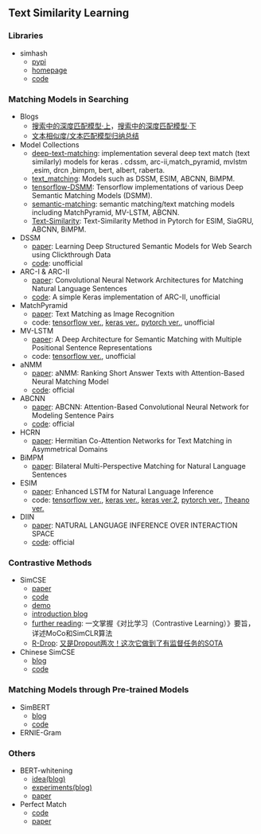 ## **Text Similarity Learning**

### Libraries
  * simhash
    - [pypi](https://pypi.org/project/simhash/)
    - [homepage](https://leons.im/posts/a-python-implementation-of-simhash-algorithm/)
    - [code](https://github.com/1e0ng/simhash)

### Matching Models in Searching
  * Blogs
    - [搜索中的深度匹配模型·上](https://zhuanlan.zhihu.com/p/113244063)，[搜索中的深度匹配模型·下](https://zhuanlan.zhihu.com/p/118183738)
    - [文本相似度/文本匹配模型归纳总结](https://blog.csdn.net/u012526436/article/details/90179466)
  * Model Collections
    - [deep-text-matching](https://github.com/wangle1218/deep_text_matching): implementation several deep text match (text similarly) models for keras . cdssm, arc-ii,match_pyramid, mvlstm ,esim, drcn ,bimpm, bert, albert, raberta.
    - [text_matching](https://github.com/pengming617/text_matching): Models such as DSSM, ESIM, ABCNN, BiMPM.
    - [tensorflow-DSMM](https://github.com/ChenglongChen/tensorflow-DSMM): Tensorflow implementations of various Deep Semantic Matching Models (DSMM).
    - [semantic-matching](https://github.com/jastfkjg/semantic-matching): semantic matching/text matching models including MatchPyramid, MV-LSTM, ABCNN.
    - [Text-Similarity](https://github.com/pengshuang/Text-Similarity): Text-Similarity Method in Pytorch for ESIM, SiaGRU, ABCNN, BiMPM.
  * DSSM
    - [paper](https://posenhuang.github.io/papers/cikm2013_DSSM_fullversion.pdf): Learning Deep Structured Semantic Models for Web Search using Clickthrough Data 
    - [code](https://github.com/baharefatemi/DSSM): unofficial
  * ARC-I & ARC-II
    - [paper](https://arxiv.org/pdf/1503.03244.pdf): Convolutional Neural Network Architectures for Matching Natural Language Sentences
    - [code](https://github.com/wyu-du/ARCII-for-Matching-Natural-Language-Sentences): A simple Keras implementation of ARC-II, unofficial
  * MatchPyramid
    - [paper](https://arxiv.org/abs/1602.06359): Text Matching as Image Recognition
    - code: [tensorflow ver.](https://github.com/pl8787/MatchPyramid-TensorFlow), [keras ver.](https://github.com/wyu-du/MatchPyramid-for-semantic-matching), [pytorch ver.](https://github.com/pl8787/DeepRank_PyTorch), unofficial
  * MV-LSTM
    - [paper](http://www.bigdatalab.ac.cn/~lanyanyan/papers/2016/AAAI2016_wan.pdf): A Deep Architecture for Semantic Matching with Multiple Positional Sentence Representations
    - code: [tensorflow ver.](https://github.com/coderbyr/MV-LSTM), unofficial
  * aNMM
    - [paper](https://arxiv.org/abs/1801.01641): aNMM: Ranking Short Answer Texts with Attention-Based Neural Matching Model
    - [code](https://github.com/yangliuy/aNMM-CIKM16): official
  * ABCNN
    - [paper](https://arxiv.org/abs/1512.05193): ABCNN: Attention-Based Convolutional Neural Network for Modeling Sentence Pairs
    - [code](https://github.com/yinwenpeng/Answer_Selection): official
  * HCRN
    - [paper](https://www.ijcai.org/proceedings/2018/0615.pdf): Hermitian Co-Attention Networks for Text Matching in Asymmetrical Domains
  * BiMPM
    - [paper](https://arxiv.org/pdf/1702.03814.pdf): Bilateral Multi-Perspective Matching for Natural Language Sentences
  * ESIM
    - [paper](https://arxiv.org/abs/1609.06038): Enhanced LSTM for Natural Language Inference
    - code: [tensorflow ver.](https://github.com/enningxie/ESIM), [keras ver.](https://github.com/EternalFeather/ESIM), [keras ver.2](https://github.com/Deep1994/ESIM-keras), [pytorch ver.](https://github.com/MrXJC/ESIM), [Theano ver.](https://github.com/lukecq1231/nli)
  * DIIN
    - [paper](https://arxiv.org/abs/1709.04348): NATURAL LANGUAGE INFERENCE OVER INTERACTION SPACE
    - [code](https://github.com/YichenGong/Densely-Interactive-Inference-Network): official

### Contrastive Methods
  * SimCSE
    - [paper](https://arxiv.org/abs/2104.08821)
    - [code](https://github.com/princeton-nlp/SimCSE)
    - [demo](https://gradio.app/g/AK391/SimCSE)
    - [introduction blog](https://zhuanlan.zhihu.com/p/368353121)
    - [further reading](https://mp.weixin.qq.com/s/2a6xKL61u0M6mD1UMJjV3Q): 一文掌握《对比学习（Contrastive Learning）》要旨，详述MoCo和SimCLR算法
    - [R-Drop](https://github.com/dropreg/R-Drop): [又是Dropout两次！这次它做到了有监督任务的SOTA](https://spaces.ac.cn/archives/8496)
  * Chinese SimCSE
    - [blog](https://kexue.fm/archives/8348)
    - [code](https://github.com/bojone/SimCSE)

### Matching Models through Pre-trained Models
  * SimBERT
    - [blog](https://spaces.ac.cn/archives/7427)
    - [code](https://github.com/ZhuiyiTechnology/simbert)
  * ERNIE-Gram

### Others
  * BERT-whitening
    - [idea(blog)](https://kexue.fm/archives/8069)
    - [experiments(blog)](https://kexue.fm/archives/8321)
    - [paper](https://arxiv.org/abs/2103.15316)
  * Perfect Match
    - [code](https://github.com/d909b/perfect_match)
    - [paper](https://arxiv.org/abs/1810.00656)
